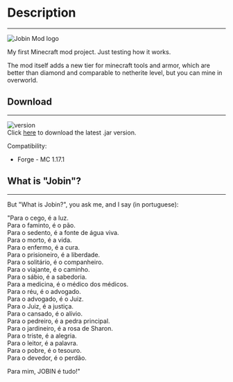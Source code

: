# Description
***

<img src="https://github.com/abid-lohan/jobinmod-minecraft/tree/master/src/main/resources/jobinmod.png" alt="Jobin Mod logo">

<p>My first Minecraft mod project. Just testing how it works.</p>
<p>The mod itself adds a new tier for minecraft tools and armor, which are better than diamond and comparable to netherite level, but you can mine in overworld.</p>

## Download
***

![version](https://img.shields.io/badge/version-0.6.1-green) <br>
Click <a href="https://github.com/abid-lohan/jobinmod-minecraft/tree/master/build/libs/jobinmod-1.17.1-0.6.1.jar" alt="Download">here</a> to download the latest .jar version.

Compatibility:
- Forge - MC 1.17.1

## What is "Jobin"?
***

But "What is Jobin?", you ask me, and I say (in portuguese):

"Para o cego, é a luz. <br />
Para o faminto, é o pão. <br />
Para o sedento, é a fonte de água viva. <br />
Para o morto, é a vida. <br />
Para o enfermo, é a cura. <br />
Para o prisioneiro, é a liberdade. <br />
Para o solitário, é o companheiro. <br />
Para o viajante, é o caminho. <br />
Para o sábio, é a sabedoria. <br />
Para a medicina, é o médico dos médicos. <br />
Para o réu, é o advogado. <br />
Para o advogado, é o Juiz. <br />
Para o Juiz, é a justiça. <br />
Para o cansado, é o alívio. <br />
Para o pedreiro, é a pedra principal. <br />
Para o jardineiro, é a rosa de Sharon. <br />
Para o triste, é a alegria. <br />
Para o leitor, é a palavra. <br />
Para o pobre, é o tesouro. <br />
Para o devedor, é o perdão. <br />

Para mim, JOBIN é tudo!"